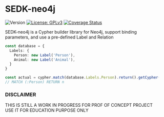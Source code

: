 # SEDK-neo4j
![Version](https://img.shields.io/badge/version-0.0.3-blue.svg)
[![License: GPLv3](https://img.shields.io/badge/License-ISC-blue.svg)](https://opensource.org/licenses/ISC)
[![Coverage Status](https://codecov.io/gh/amerharb/sedk-neo4j/branch/main/graph/badge.svg)](https://codecov.io/gh/amerharb/sedk-neo4j)

SEDK-neo4j is a Cypher builder library for Neo4j, support binding parameters, and use a pre-defined Label and Relation

```typescript
const database = {
  Labels: {
    Person: new Label('Person'),
    Animal: new Label('Animal'),
  }
}

const actual = cypher.match(database.Labels.Person).return().getCypher()
// MATCH (:Person) RETURN n
```
### DISCLAIMER
THIS IS STILL A WORK IN PROGRESS FOR PROF OF CONCEPT PROJECT
USE IT FOR EDUCATION PURPOSE ONLY
